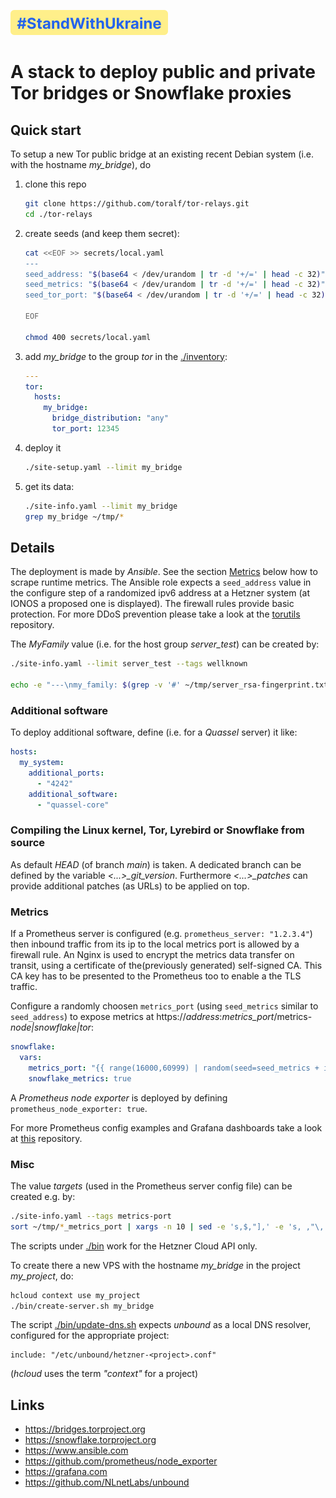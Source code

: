 [![StandWithUkraine](https://raw.githubusercontent.com/vshymanskyy/StandWithUkraine/main/badges/StandWithUkraine.svg)](https://github.com/vshymanskyy/StandWithUkraine/blob/main/docs/README.md)

# A stack to deploy public and private Tor bridges or Snowflake proxies

## Quick start

To setup a new Tor public bridge at an existing recent Debian system (i.e. with the hostname _my_bridge_), do

1. clone this repo

   ```bash
   git clone https://github.com/toralf/tor-relays.git
   cd ./tor-relays
   ```

1. create seeds (and keep them secret):

   ```bash
   cat <<EOF >> secrets/local.yaml
   ---
   seed_address: "$(base64 < /dev/urandom | tr -d '+/=' | head -c 32)"
   seed_metrics: "$(base64 < /dev/urandom | tr -d '+/=' | head -c 32)"
   seed_tor_port: "$(base64 < /dev/urandom | tr -d '+/=' | head -c 32)"

   EOF

   chmod 400 secrets/local.yaml
   ```

1. add _my_bridge_ to the group _tor_ in the [./inventory](./inventory/):

   ```yaml
   ---
   tor:
     hosts:
       my_bridge:
         bridge_distribution: "any"
         tor_port: 12345
   ```

1. deploy it

   ```bash
   ./site-setup.yaml --limit my_bridge
   ```

1. get its data:

   ```bash
   ./site-info.yaml --limit my_bridge
   grep my_bridge ~/tmp/*
   ```

## Details

The deployment is made by _Ansible_.
See the section [Metrics](#metrics) below how to scrape runtime metrics.
The Ansible role expects a `seed_address` value in the configure step of a randomized ipv6 address at a Hetzner system (at IONOS a proposed one is displayed).
The firewall rules provide basic protection.
For more DDoS prevention please take a look at the [torutils](https://github.com/toralf/torutils) repository.

The _MyFamily_ value (i.e. for the host group _server_test_) can be created by:

```bash
./site-info.yaml --limit server_test --tags wellknown

echo -e "---\nmy_family: $(grep -v '#' ~/tmp/server_rsa-fingerprint.txt | xargs | tr ' ' ',')" > ./inventory/group_vars/server_test.yaml
```

### Additional software

To deploy additional software, define (i.e. for a _Quassel_ server) it like:

```yaml
hosts:
  my_system:
    additional_ports:
      - "4242"
    additional_software:
      - "quassel-core"
```

### Compiling the Linux kernel, Tor, Lyrebird or Snowflake from source

As default _HEAD_ (of branch _main_) is taken.
A dedicated branch can be defined by the variable _<...>\_git_version_.
Furthermore _<...>\_patches_ can provide additional patches (as URLs) to be applied on top.

### Metrics

If a Prometheus server is configured (e.g. `prometheus_server: "1.2.3.4"`) then inbound traffic from its ip to the local metrics port is allowed by a firewall rule.
An Nginx is used to encrypt the metrics data transfer on transit, using a certificate of the(previously generated) self-signed CA.
This CA key has to be presented to the Prometheus too to enable a the TLS traffic.

Configure a randomly choosen `metrics_port` (using `seed_metrics` similar to `seed_address`)
to expose metrics at https://_address_:_metrics_port_/metrics-_node|snowflake|tor_:

```yaml
snowflake:
  vars:
    metrics_port: "{{ range(16000,60999) | random(seed=seed_metrics + inventory_hostname + ansible_facts.default_ipv4.address + ansible_facts.default_ipv6.address) }}"
    snowflake_metrics: true
```

A _Prometheus node exporter_ is deployed by defining `prometheus_node_exporter: true`.

For more Prometheus config examples and Grafana dashboards take a look at [this](https://github.com/toralf/torutils/tree/main/dashboards) repository.

### Misc

The value _targets_ (used in the Prometheus server config file) can be created e.g. by:

```bash
./site-info.yaml --tags metrics-port
sort ~/tmp/*_metrics_port | xargs -n 10 | sed -e 's,$,"],' -e 's, ,"\, ",g' -e 's,^,- targets: [",'
```

The scripts under [./bin](./bin) work for the Hetzner Cloud API only.

To create there a new VPS with the hostname _my_bridge_ in the project _my_project_, do:

```bash
hcloud context use my_project
./bin/create-server.sh my_bridge
```

The script [./bin/update-dns.sh](./bin/update-dns.sh) expects _unbound_ as a local DNS resolver,
configured for the appropriate project:

```config
include: "/etc/unbound/hetzner-<project>.conf"
```

(_hcloud_ uses the term _"context"_ for a project)

## Links

- https://bridges.torproject.org
- https://snowflake.torproject.org
- https://www.ansible.com
- https://github.com/prometheus/node_exporter
- https://grafana.com
- https://github.com/NLnetLabs/unbound
